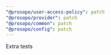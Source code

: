```yaml
---
"@prosopo/user-access-policy": patch
"@prosopo/provider": patch
"@prosopo/common": patch
"@prosopo/config": patch
---
```


Extra tests
  